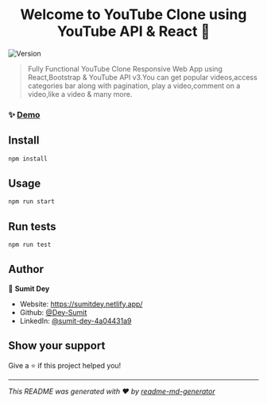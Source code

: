 <h1 align="center">Welcome to YouTube Clone using YouTube API & React 👋</h1>
<p>
  <img alt="Version" src="https://img.shields.io/badge/version-0.1.0-blue.svg?cacheSeconds=2592000" />
</p>

> Fully Functional YouTube Clone Responsive Web App using React,Bootstrap & YouTube API v3.You can get popular videos,access categories bar along with pagination, play a video,comment on a video,like a video & many more.

### ✨ [Demo](https://not-utube.web.app/)

## Install

```sh
npm install
```

## Usage

```sh
npm run start
```

## Run tests

```sh
npm run test
```

## Author

👤 **Sumit Dey**

-  Website: https://sumitdey.netlify.app/
-  Github: [@Dey-Sumit](https://github.com/Dey-Sumit)
-  LinkedIn: [@sumit-dey-4a04431a9](https://linkedin.com/in/sumit-dey-4a04431a9)

## Show your support

Give a ⭐️ if this project helped you!

---

_This README was generated with ❤️ by [readme-md-generator](https://github.com/kefranabg/readme-md-generator)_
